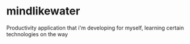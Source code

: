 # mindlikewater
Productivity application that i'm developing for myself, learning certain technologies on the way
